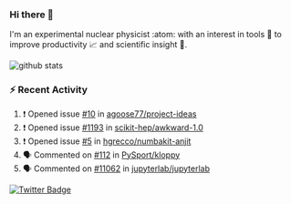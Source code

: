 ### Hi there 👋 

I'm an experimental nuclear physicist :atom: with an interest in tools :wrench: to improve productivity :chart_with_upwards_trend: and scientific insight :telescope:.

![github stats](https://github-readme-stats.vercel.app/api?username=agoose77&show_icons=true&hide_rank=true&hide_title=true&bg_color=30,e76445,904e95&text_color=efe3ec&icon_color=efe3ec)
<!--
**agoose77/agoose77** is a ✨ _special_ ✨ repository because its `README.md` (this file) appears on your GitHub profile.

Here are some ideas to get you started:

- 🔭 I’m currently working on ...
- 🌱 I’m currently learning ...
- 👯 I’m looking to collaborate on ...
- 🤔 I’m looking for help with ...
- 💬 Ask me about ...
- 📫 How to reach me: ...
- 😄 Pronouns: ...
- ⚡ Fun fact: ...
-->

### :zap: Recent Activity
<!--START_SECTION:activity-->
1. ❗️ Opened issue [#10](https://github.com/agoose77/project-ideas/issues/10) in [agoose77/project-ideas](https://github.com/agoose77/project-ideas)
2. ❗️ Opened issue [#1193](https://github.com/scikit-hep/awkward-1.0/issues/1193) in [scikit-hep/awkward-1.0](https://github.com/scikit-hep/awkward-1.0)
3. ❗️ Opened issue [#5](https://github.com/hgrecco/numbakit-anjit/issues/5) in [hgrecco/numbakit-anjit](https://github.com/hgrecco/numbakit-anjit)
4. 🗣 Commented on [#112](https://github.com/PySport/kloppy/issues/112) in [PySport/kloppy](https://github.com/PySport/kloppy)
5. 🗣 Commented on [#11062](https://github.com/jupyterlab/jupyterlab/issues/11062) in [jupyterlab/jupyterlab](https://github.com/jupyterlab/jupyterlab)
<!--END_SECTION:activity-->


[![Twitter Badge](https://img.shields.io/twitter/follow/agoose77?style=flat-square&logo=Twitter&logoColor=white&color=cornflowerblue)](https://twitter.com/agoose77)
